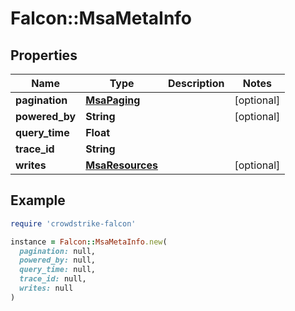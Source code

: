 # Falcon::MsaMetaInfo

## Properties

| Name | Type | Description | Notes |
| ---- | ---- | ----------- | ----- |
| **pagination** | [**MsaPaging**](MsaPaging.md) |  | [optional] |
| **powered_by** | **String** |  | [optional] |
| **query_time** | **Float** |  |  |
| **trace_id** | **String** |  |  |
| **writes** | [**MsaResources**](MsaResources.md) |  | [optional] |

## Example

```ruby
require 'crowdstrike-falcon'

instance = Falcon::MsaMetaInfo.new(
  pagination: null,
  powered_by: null,
  query_time: null,
  trace_id: null,
  writes: null
)
```

